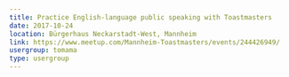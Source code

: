 ```yaml
---
title: Practice English-language public speaking with Toastmasters
date: 2017-10-24
location: Bürgerhaus Neckarstadt-West, Mannheim
link: https://www.meetup.com/Mannheim-Toastmasters/events/244426949/
usergroup: tomama
type: usergroup
---
```

